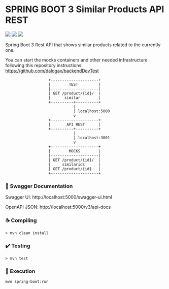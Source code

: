 # SPRING BOOT 3 Similar Products API REST

![](https://img.shields.io/badge/docker-%230db7ed.svg?style=for-the-badge&logo=docker&logoColor=white)
![](https://img.shields.io/badge/Java-ED8B00?style=flat&logo=openjdk&logoColor=white)
![](https://img.shields.io/badge/SpringBoot-3-green)

Spring Boot 3 Rest API that shows similar products related to the currently one.


You can start the mocks containers and other needed infrastructure following this
repository instructions: https://github.com/dalogax/backendDevTest

```
                   +---------------------+
                   |        TEST         |
                   |---------------------|
                   | GET /product/{id}/  |
                   |      similar        |
                   +----------+----------+
                              |
                              | localhost:5000
                              v
                   +---------------------+
                   |       API REST      |
                   +----------+----------+
                              |
                              | localhost:3001
                              v
                   +---------------------+
                   |        MOCKS        |
                   |---------------------|
                   | GET /product/{id}/  |
                   |     similarids      |
                   | GET /product/{id}   |
                   +---------------------+
```

### :bookmark_tabs: Swagger Documentation
Swagger UI: http://localhost:5000/swagger-ui.html

OpenAPI JSON: http://localhost:5000/v3/api-docs

### :coffee: Compiling
`> mvn clean install`

### :heavy_check_mark: Testing
`> mvn test`

### :rocket: Execution
`mvn spring-boot:run`
